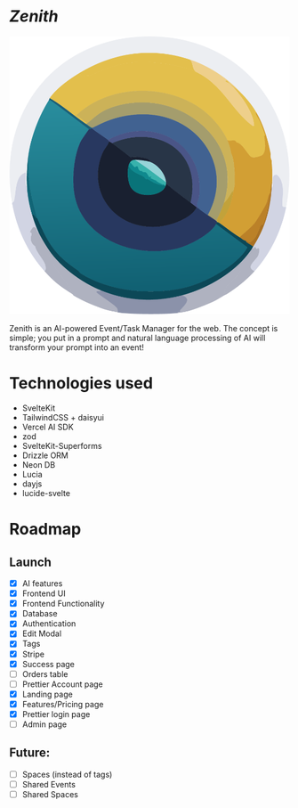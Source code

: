 # _Zenith_

![Logo](./static/zenith-logo.png)

Zenith is an AI-powered Event/Task Manager for the web. The concept is simple; you put in a prompt and natural language processing of AI will transform your prompt into an event!

# Technologies used

- SvelteKit
- TailwindCSS + daisyui
- Vercel AI SDK
- zod
- SvelteKit-Superforms
- Drizzle ORM
- Neon DB
- Lucia
- dayjs
- lucide-svelte

# Roadmap

## Launch

- [x] AI features
- [x] Frontend UI
- [x] Frontend Functionality
- [x] Database
- [x] Authentication
- [x] Edit Modal
- [x] Tags
- [x] Stripe
- [x] Success page
- [ ] Orders table
- [ ] Prettier Account page
- [x] Landing page
- [x] Features/Pricing page
- [x] Prettier login page
- [ ] Admin page

## Future:

- [ ] Spaces (instead of tags)
- [ ] Shared Events
- [ ] Shared Spaces
